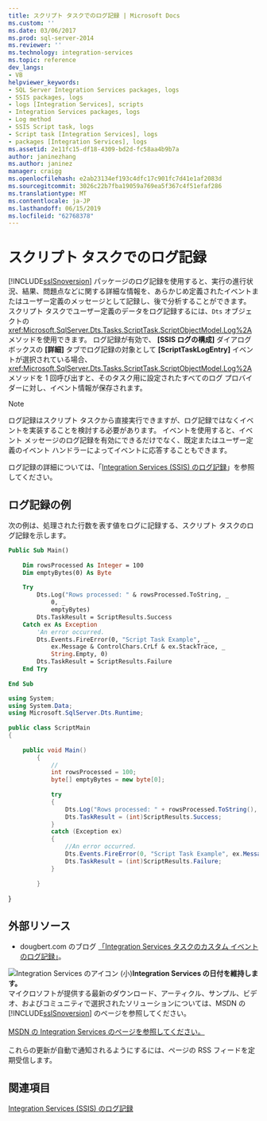 ```yaml
---
title: スクリプト タスクでのログ記録 | Microsoft Docs
ms.custom: ''
ms.date: 03/06/2017
ms.prod: sql-server-2014
ms.reviewer: ''
ms.technology: integration-services
ms.topic: reference
dev_langs:
- VB
helpviewer_keywords:
- SQL Server Integration Services packages, logs
- SSIS packages, logs
- logs [Integration Services], scripts
- Integration Services packages, logs
- Log method
- SSIS Script task, logs
- Script task [Integration Services], logs
- packages [Integration Services], logs
ms.assetid: 2e11fc15-df18-4309-bd2d-fc58aa4b9b7a
author: janinezhang
ms.author: janinez
manager: craigg
ms.openlocfilehash: e2ab23134ef193c4dfc17c901fc7d41e1af2083d
ms.sourcegitcommit: 3026c22b7fba19059a769ea5f367c4f51efaf286
ms.translationtype: MT
ms.contentlocale: ja-JP
ms.lasthandoff: 06/15/2019
ms.locfileid: "62768378"
---
```

# <a name="logging-in-the-script-task"></a>スクリプト タスクでのログ記録
  [!INCLUDE[ssISnoversion](../../../includes/ssisnoversion-md.md)] パッケージのログ記録を使用すると、実行の進行状況、結果、問題点などに関する詳細な情報を、あらかじめ定義されたイベントまたはユーザー定義のメッセージとして記録し、後で分析することができます。 スクリプト タスクでユーザー定義のデータをログ記録するには、`Dts` オブジェクトの <xref:Microsoft.SqlServer.Dts.Tasks.ScriptTask.ScriptObjectModel.Log%2A> メソッドを使用できます。 ログ記録が有効で、 **[SSIS ログの構成]** ダイアログ ボックスの **[詳細]** タブでログ記録の対象として **[ScriptTaskLogEntry]** イベントが選択されている場合、<xref:Microsoft.SqlServer.Dts.Tasks.ScriptTask.ScriptObjectModel.Log%2A> メソッドを 1 回呼び出すと、そのタスク用に設定されたすべてのログ プロバイダーに対し、イベント情報が保存されます。  
  
> [!NOTE]  
>  ログ記録はスクリプト タスクから直接実行できますが、ログ記録ではなくイベントを実装することを検討する必要があります。 イベントを使用すると、イベント メッセージのログ記録を有効にできるだけでなく、既定またはユーザー定義のイベント ハンドラーによってイベントに応答することもできます。  
  
 ログ記録の詳細については、「[Integration Services &#40;SSIS&#41; のログ記録](../../performance/integration-services-ssis-logging.md)」を参照してください。  
  
## <a name="logging-example"></a>ログ記録の例  
 次の例は、処理された行数を表す値をログに記録する、スクリプト タスクのログ記録を示します。  
  
```vb  
Public Sub Main()  
  
    Dim rowsProcessed As Integer = 100  
    Dim emptyBytes(0) As Byte  
  
    Try  
        Dts.Log("Rows processed: " & rowsProcessed.ToString, _  
            0, _  
            emptyBytes)  
        Dts.TaskResult = ScriptResults.Success  
    Catch ex As Exception  
        'An error occurred.  
        Dts.Events.FireError(0, "Script Task Example", _  
            ex.Message & ControlChars.CrLf & ex.StackTrace, _  
            String.Empty, 0)  
        Dts.TaskResult = ScriptResults.Failure  
    End Try  
  
End Sub  
```  
  
```csharp  
using System;  
using System.Data;  
using Microsoft.SqlServer.Dts.Runtime;  
  
public class ScriptMain  
{  
  
    public void Main()  
        {  
            //  
            int rowsProcessed = 100;  
            byte[] emptyBytes = new byte[0];  
  
            try  
            {  
                Dts.Log("Rows processed: " + rowsProcessed.ToString(), 0, emptyBytes);  
                Dts.TaskResult = (int)ScriptResults.Success;  
            }  
            catch (Exception ex)  
            {  
                //An error occurred.  
                Dts.Events.FireError(0, "Script Task Example", ex.Message + "\r" + ex.StackTrace, String.Empty, 0);  
                Dts.TaskResult = (int)ScriptResults.Failure;  
            }  
  
        }  
```  
  
 }  
  
## <a name="external-resources"></a>外部リソース  
  
-   dougbert.com のブログ [「Integration Services タスクのカスタム イベントのログ記録」](https://go.microsoft.com/fwlink/?LinkId=165644)。  
  
![Integration Services のアイコン (小)](../../media/dts-16.gif "Integration Services アイコン (小)")**Integration Services の日付を維持します。**<br /> マイクロソフトが提供する最新のダウンロード、アーティクル、サンプル、ビデオ、およびコミュニティで選択されたソリューションについては、MSDN の [!INCLUDE[ssISnoversion](../../../includes/ssisnoversion-md.md)] のページを参照してください。<br /><br /> [MSDN の Integration Services のページを参照してください。](https://go.microsoft.com/fwlink/?LinkId=136655)<br /><br /> これらの更新が自動で通知されるようにするには、ページの RSS フィードを定期受信します。  
  
## <a name="see-also"></a>関連項目  
 [Integration Services &#40;SSIS&#41; のログ記録](../../performance/integration-services-ssis-logging.md)  
  
  
